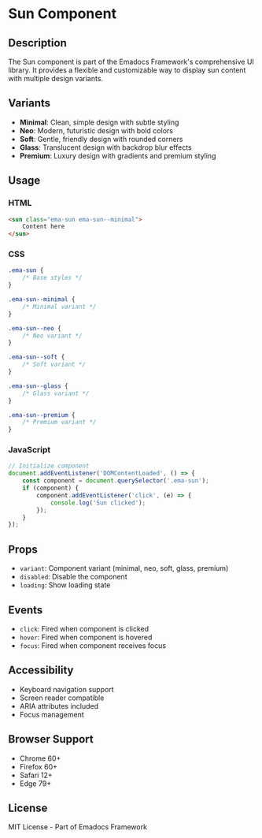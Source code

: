 # Sun Component

## Description
The Sun component is part of the Emadocs Framework's comprehensive UI library. It provides a flexible and customizable way to display sun content with multiple design variants.

## Variants
- **Minimal**: Clean, simple design with subtle styling
- **Neo**: Modern, futuristic design with bold colors
- **Soft**: Gentle, friendly design with rounded corners
- **Glass**: Translucent design with backdrop blur effects
- **Premium**: Luxury design with gradients and premium styling

## Usage

### HTML
```html
<sun class="ema-sun ema-sun--minimal">
    Content here
</sun>
```

### CSS
```css
.ema-sun {
    /* Base styles */
}

.ema-sun--minimal {
    /* Minimal variant */
}

.ema-sun--neo {
    /* Neo variant */
}

.ema-sun--soft {
    /* Soft variant */
}

.ema-sun--glass {
    /* Glass variant */
}

.ema-sun--premium {
    /* Premium variant */
}
```

### JavaScript
```javascript
// Initialize component
document.addEventListener('DOMContentLoaded', () => {
    const component = document.querySelector('.ema-sun');
    if (component) {
        component.addEventListener('click', (e) => {
            console.log('Sun clicked');
        });
    }
});
```

## Props
- `variant`: Component variant (minimal, neo, soft, glass, premium)
- `disabled`: Disable the component
- `loading`: Show loading state

## Events
- `click`: Fired when component is clicked
- `hover`: Fired when component is hovered
- `focus`: Fired when component receives focus

## Accessibility
- Keyboard navigation support
- Screen reader compatible
- ARIA attributes included
- Focus management

## Browser Support
- Chrome 60+
- Firefox 60+
- Safari 12+
- Edge 79+

## License
MIT License - Part of Emadocs Framework
